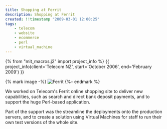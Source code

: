 ```yaml
---
title: Shopping at Ferrit
description: Shopping at Ferrit
created: !!timestamp "2009-03-01 12:00:25"
tags:
    - telecom
    - website
    - ecommerce
    - perl
    - virtual_machine
---
```

{% from "mit_macros.j2" import project_info %}
{{ project_info(client='Telecom NZ', start='October 2006', end='February 2009') }}

{% mark image -%}
![Ferrit](/media/images/ferrit-cameras.png)
{%- endmark %}

We worked on Telecom's Ferrit online shopping site to deliver new capabilities, such as search and direct bank deposit payments,
and to support the huge Perl-based application.
<!--more-->

Part of the support was the streamline the deployments onto the production servers, and to create a solution using Virtual Machines
for staff to run their own test versions of the whole site.
